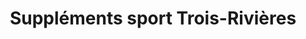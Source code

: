 ---
title: "Suppléments sport Trois-Rivières"
url: /trois-rivieres/supplements-sport-trois-rivieres/
shop: outdoor
---